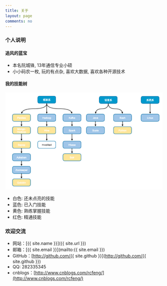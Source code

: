 ```yaml
---
title: 关于
layout: page
comments: no
---
```


### 个人说明

#### 追风的蓝宝

* 本名阮城锋, 13年通信专业小硕
* 小小码农一枚, 玩的有点杂, 喜欢大数据, 喜欢各种开源技术

#### 我的技能树
![img](../image/jinengshu.png)

* 白色: 还未点亮的技能
* 蓝色: 已入门技能
* 黄色: 熟练掌握技能
* 红色: 精通技能

### 欢迎交流

* 网站：[{{ site.name }}]({{ site.url }})
* 邮箱：[{{ site.email }}](mailto:{{ site.email }})
* GitHub：[http://github.com/{{ site.github }}](http://github.com/{{ site.github }})
* QQ: 282335345
* cnblogs：[http://www.cnblogs.com/rcfeng/](http://www.cnblogs.com/rcfeng/)
